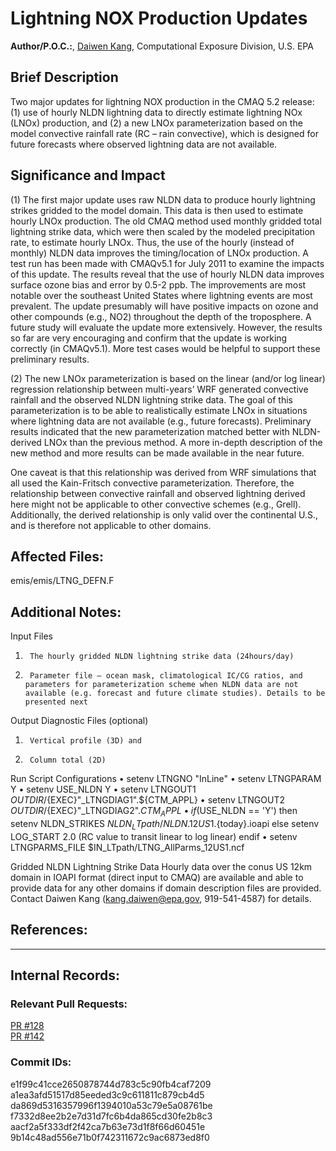 # Lightning NOX Production Updates

**Author/P.O.C.:**, [Daiwen Kang](mailto:kang.daiwen@epa.gov), Computational Exposure Division, U.S. EPA

## Brief Description 

Two major updates for lightning NOX production in the CMAQ 5.2 release: (1) use of hourly NLDN lightning data to directly estimate lightning NOx (LNOx) production, and (2) a new LNOx parameterization based on the model convective rainfall rate (RC – rain convective), which is designed for future forecasts where observed lightning data are not available.

## Significance and Impact

(1) The first major update uses raw NLDN data to produce hourly lightning strikes gridded to the model domain. This data is then used to estimate hourly LNOx production. The old CMAQ method used monthly gridded total lightning strike data, which were then scaled by the modeled precipitation rate, to estimate hourly LNOx. Thus, the use of the hourly (instead of monthly) NLDN data improves the timing/location of LNOx production. A test run has been made with CMAQv5.1 for July 2011 to examine the impacts of this update. The results reveal that the use of hourly NLDN data improves surface ozone bias and error by 0.5-2 ppb. The improvements are most notable over the southeast United States where lightning events are most prevalent. The update presumably will have positive impacts on ozone and other compounds (e.g., NO2) throughout the depth of the troposphere. A future study will evaluate the update more extensively. However, the results so far are very encouraging and confirm that the update is working correctly (in CMAQv5.1). More test cases would be helpful to support these preliminary results.

(2) The new LNOx parameterization is based on the linear (and/or log linear) regression relationship between multi-years’ WRF generated convective rainfall and the observed NLDN lightning strike data. The goal of this parameterization is to be able to realistically estimate LNOx in situations where lightning data are not available (e.g., future forecasts). Preliminary results indicated that the new parameterization matched better with NLDN-derived LNOx than the previous method. A more in-depth description of the new method and more results can be made available in the near future.

One caveat is that this relationship was derived from WRF simulations that all used the Kain-Fritsch convective parameterization. Therefore, the relationship between convective rainfall and observed lightning derived here might not be applicable to other convective schemes (e.g., Grell). Additionally, the derived relationship is only valid over the continental U.S., and is therefore not applicable to other domains.

## Affected Files:

emis/emis/LTNG_DEFN.F

## Additional Notes:

Input Files
1.      The hourly gridded NLDN lightning strike data (24hours/day)
2.      Parameter file – ocean mask, climatological IC/CG ratios, and parameters for parameterization scheme when NLDN data are not available (e.g. forecast and future climate studies). Details to be presented next

Output Diagnostic Files (optional)
1.      Vertical profile (3D) and 
2.      Column total (2D)

Run Script Configurations
•       setenv LTNGNO "InLine"
•        setenv LTNGPARAM Y
•        setenv USE_NLDN Y
•        setenv LTNGOUT1 $OUTDIR/${EXEC}"_LTNGDIAG1".${CTM_APPL}
•        setenv LTNGOUT2 $OUTDIR/${EXEC}"_LTNGDIAG2".${CTM_APPL}
•        if($USE_NLDN == 'Y') then
             setenv NLDN_STRIKES $NLDN_LTpath/NLDN.12US1.${today}.ioapi
         else
             setenv LOG_START 2.0  (RC value to transit linear to log linear)
         endif
•        setenv LTNGPARMS_FILE $IN_LTpath/LTNG_AllParms_12US1.ncf

Gridded NLDN Lightning Strike Data
Hourly data over the conus US 12km domain in IOAPI format (direct input to CMAQ) are available and able to provide data for any other domains if domain description files are provided. Contact Daiwen Kang (kang.daiwen@epa.gov, 919-541-4587) for details.
                               

## References: 


-----
## Internal Records:

### Relevant Pull Requests: 
  [PR #128](https://github.com/usepa/cmaq_dev/pull/128)   
  [PR #142](https://github.com/usepa/cmaq_dev/pull/142) 

### Commit IDs:
e1f99c41cce2650878744d783c5c90fb4caf7209   
a1ea3afd51517d85eeded3c9c611811c879cb4d5  
da869d5316357996f1394010a53c79e5a08761be  
f7332d8ee2b2e7d31d7fc6b4da865cd30fe2b8c3  
aacf2a5f333df2f42ca7b63e73d1f8f66d60451e  
9b14c48ad556e71b0f742311672c9ac6873ed8f0  
